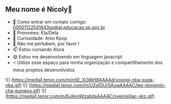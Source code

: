 ## Meu nome é Nicoly👋

- 🔭 Como entrar em contato comigo: 00001122541843sp@al.educacao.sp.gov.br
- 🌱 Pronomes: Ela/Dela
- 👯 Curiosidade: Amo Kpop
- 💬 Não me pertubem, por favor !
- 📫 Estou cursando Alura
- 😄 Estou me desenvolvendo em linguagem javacript
- ⚡ Utilizo esse espaço para minha organização e compartilhamento dos meus projetos desenvolvidos

![] (https://media1.tenor.com/m/n5E_Xi3i6H8AAAAd/yoongi-nba-suga-nba.gif)
![] (https://media1.tenor.com/m/U2gIDUrSAxwAAAAC/lee-dongmin-cha-eunwoo.gif)
![] (https://media1.tenor.com/m/6JAnnWzabdsAAAAC/sveinislilac-skz.gif)

